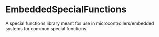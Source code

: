# EmbeddedSpecialFunctions
A special functions library meant for use in microcontrollers/embedded systems for common special functions.
